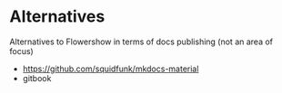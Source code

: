 # Alternatives

Alternatives to Flowershow in terms of docs publishing (not an area of focus)

- https://github.com/squidfunk/mkdocs-material
- gitbook
